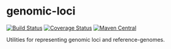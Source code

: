 # genomic-loci

[![Build Status](https://travis-ci.org/hammerlab/genomic-loci.svg?branch=master)](https://travis-ci.org/hammerlab/genomic-loci)
[![Coverage Status](https://coveralls.io/repos/github/hammerlab/genomic-loci/badge.svg?branch=master)](https://coveralls.io/github/hammerlab/genomic-loci?branch=master)
[![Maven Central](https://img.shields.io/maven-central/v/org.hammerlab/genomic-loci_2.11.svg?maxAge=1800)](http://search.maven.org/#search%7Cga%7C1%7Cgenomic-loci)

Utilities for representing genomic loci and reference-genomes.
